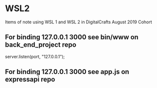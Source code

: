 # WSL2
Items of note using WSL 1 and WSL 2 in DigitalCrafts August 2019 Cohort

## For binding 127.0.0.1 3000 see bin/www on back_end_project repo
server.listen(port, "127.0.0.1"); </br>

## For binding 127.0.0.1 3000 see app.js on expressapi repo
